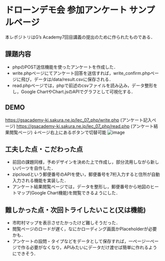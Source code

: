 # ドローンデモ会 参加アンケート サンプルページ
本レポジトリはG’s Academy7回目講義の提出のために作られたものである．


## 課題内容
- phpのPOST送信機能を使ったアンケートを作成した．
- write.phpページにてアンケート回答を送信すれば，write_confirm.phpページに飛び，データは/data/result.csvに保存される．
- read.phpページでは，phpで前述のcsvファイルを読み込み，データ整形をし，Google ChartやChart.jsのAPIでグラフとして可視化する．

## DEMO
https://gsacademy-ki.sakura.ne.jp/lec_07_php/write.php (アンケート記入ページ)
https://gsacademy-ki.sakura.ne.jp/lec_07_php/read.php (アンケート結果閲覧ページ)
↓ページ右上にあるボタンで切替可能
![image](https://github.com/user-attachments/assets/71198247-939c-4ed3-8332-bdd5d238b2de)


## 工夫した点・こだわった点
- 前回の課題同様，予めデザインを決めた上で作成し，部分流用しながら新しいパーツを自作した．
- zipcloudという郵便番号のAPIを使い，郵便番号を7桁入力すると住所が自動入力される機能を実装した．
- アンケート結果閲覧ページでは，データを整形し，郵便番号から地図のヒートマップ(Google Chart機能)を閲覧できるようにした．

## 難しかった点・次回トライしたいこと(又は機能)
- 市町村マップを表示させたかったけど難しそうだった．
- 閲覧ページのロードが遅く，なにかローディング画面かPlaceholderが必要かも．
- アンケートの設問・タイプなどをデータとして保存すれば，一ページ一ページで作る必要がなくなり，APIみたいにデータだけ渡せば簡単に作れるようにできそう．
